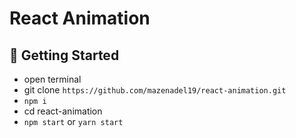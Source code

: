 # React Animation

## 🚀 Getting Started

- open terminal
- git clone `https://github.com/mazenadel19/react-animation.git`
- `npm i`
- cd react-animation
- `npm start` or `yarn start`
